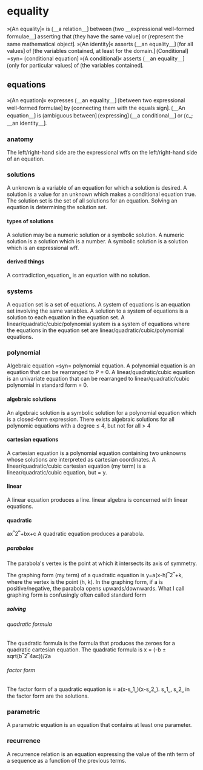 # equality

»⟮An equality⟯« is ⟮＿a relation＿⟯ between ⟮two ＿expressional well-formed formulae＿⟯ asserting that ⟮they have the same value⟯ or ⟮represent the same mathematical object⟯.
»⟮An identity⟯« asserts ⟮＿an equality＿⟯ ⟮for all values⟯ of ⟮the variables contained, at least for the domain.⟯
⟮Conditional⟯ =syn= ⟮conditional equation⟯
»⟮A conditional⟯« asserts ⟮＿an equality＿⟯ ⟮only for particular values⟯ of ⟮the variables contained⟯.

## equations

»⟮An equation⟯« expresses ⟮＿an equality＿⟯ ⟮between two expressional well-formed formulae⟯ by ⟮connecting them with the equals sign⟯.
⟮＿An equation＿⟯ is ⟮ambiguous between⟯ ⟮expressing⟯ ⟮＿a conditional＿⟯ or ⟮c_;＿an identity＿⟯. 

### anatomy

The left/right-hand side are the expressional wffs on the left/right-hand side of an equation.

### solutions

A unknown is a variable of an equation for which a solution is desired.
A solution is a value for an unknown which makes a conditional equation true.
The solution set is the set of all solutions for an equation.
Solving an equation is determining the solution set.

#### types of solutions

A solution may be a numeric solution or a symbolic solution.
A numeric solution is a solution which is a number.
A symbolic solution is a solution which is an expressional wff.

#### derived things

A contradiction⎵equation⎵ is an equation with no solution.

### systems

A equation set is a set of equations.
A system of equations is an equation set involving the same variables.
A solution to a system of equations is a solution to each equation in the equation set.
A linear/quadratic/cubic/polynomial system is a system of equations where the equations in the equation set are linear/quadratic/cubic/polynomial equations.

### polynomial

Algebraic equation =syn= polynomial equation.
A polynomial equation is an equation that can be rearranged to P = 0.
A linear/quadratic/cubic equation is an univariate equation that can be rearranged to linear/quadratic/cubic polynomial in standard form = 0.

#### algebraic solutions

An algebraic solution is a symbolic solution for a polynomial equation which is a closed-form expression.
There exists algebraic solutions for all polynomic equations with a degree ≤ 4, but not for all &gt; 4

#### cartesian equations

A cartesian equation is a polynomial equation containing two unknowns whose solutions are interpreted as cartesian coordinates.
A linear/quadratic/cubic cartesian equation (my term) is a linear/quadratic/cubic equation, but = y.

#### linear

A linear equation produces a line.
linear algebra is concerned with linear equations.

#### quadratic

ax⎴2⎴+bx+c 
A quadratic equation produces a parabola.

##### parabolae

The parabola's vertex is the point at which it intersects its axis of symmetry.

The graphing form (my term) of a quadratic equation is y=a(x-h)⎴2⎴+k, where the vertex is the point (h, k).
In the graphing form, if a is positive/negative, the parabola opens upwards/downwards.
What I call graphing form is confusingly often called standard form

##### solving

###### quadratic formula

The quadratic formula is the formula that produces the zeroes for a quadratic cartesian equation.
The quadratic formula is x = (-b ± sqrt(b⎴2⎴4ac))/2a

###### factor form

The factor form of a quadratic equation is = a(x-s⎵1⎵)(x-s⎵2⎵).
s⎵1⎵, s⎵2⎵ in the factor form are the solutions.

### parametric

A parametric equation is an equation that contains at least one parameter.

### recurrence

A recurrence relation is an equation expressing the value of the nth term of a sequence as a function of the previous terms.
